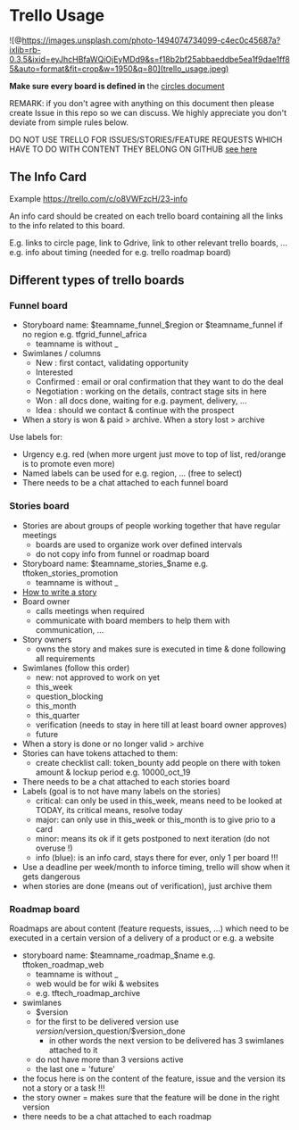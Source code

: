 
# Trello Usage

![@https://images.unsplash.com/photo-1494074734099-c4ec0c45687a?ixlib=rb-0.3.5&ixid=eyJhcHBfaWQiOjEyMDd9&s=f18b2bf25abbaeddbe5ea1f9dae1ff85&auto=format&fit=crop&w=1950&q=80](trello_usage.jpeg)


**Make sure every board is defined in** the [circles document](/circles/readme.md)

REMARK: if you don't agree with anything on this document then please create Issue in this repo so we can discuss.
We highly appreciate you don't deviate from simple rules below.

DO NOT USE TRELLO FOR ISSUES/STORIES/FEATURE REQUESTS WHICH HAVE TO DO WITH CONTENT THEY BELONG ON GITHUB [see here](/collaboration/Github_content_rules.md)

## The Info Card

Example https://trello.com/c/o8VWFzcH/23-info

An info card should be created on each trello board containing all the links to the info related to this board.

E.g. links to circle page, link to Gdrive, link to other relevant trello boards, ...
e.g. info about timing (needed for e.g. trello roadmap board)

## Different types of trello boards


### Funnel board

- Storyboard name: $teamname_funnel_$region or $teamname_funnel if no region e.g. tfgrid_funnel_africa
   - teamname is without _
- Swimlanes / columns
   - New          : first contact, validating opportunity
   - Interested   
   - Confirmed    : email or oral confirmation that they want to do the deal
   - Negotiation  : working on the details, contract stage sits in here
   - Won          : all docs done, waiting for e.g. payment, delivery, ...
   - Idea         : should we contact & continue with the prospect
- When a story is won & paid > archive. When a story lost > archive

Use labels for:

- Urgency e.g. red (when more urgent just move to top of list, red/orange is to promote even more)
- Named labels can be used for e.g. region, ...  (free to select)
- There needs to be a chat attached to each funnel board

### Stories board

- Stories are about groups of people working together that have regular meetings
   - boards are used to organize work over defined intervals
   - do not copy info from funnel or roadmap board
- Storyboard name: $teamname_stories_$name e.g. tftoken_stories_promotion
   - teamname is without _
- [How to write a story](/collaboration/stories.md)
- Board owner
   - calls meetings when required
   - communicate with board members to help them with communication, ...
- Story owners
   - owns the story and makes sure is executed in time & done following all requirements
- Swimlanes (follow this order)
  - new: not approved to work on yet
  - this_week
  - question_blocking
  - this_month
  - this_quarter
  - verification (needs to stay in here till at least board owner approves)
  - future
- When a story is done or no longer valid > archive
- Stories can have tokens attached to them:
   - create checklist call: token_bounty add people on there with token amount & lockup period e.g. 10000_oct_19
- There needs to be a chat attached to each stories board
- Labels (goal is to not have many labels on the stories)
   - critical: can only be used in this_week, means need to be looked at TODAY, its critical means, resolve today
   - major: can only use in this_week or this_month is to give prio to a card
   - minor: means its ok if it gets postponed to next iteration (do not overuse !)
   - info (blue): is an info card, stays there for ever, only 1 per board !!!
- Use a deadline per week/month to inforce timing, trello will show when it gets dangerous
- when stories are done (means out of verification), just archive them 

### Roadmap board

Roadmaps are about content (feature requests, issues, ...) which need to be executed in a certain version of a delivery of a product or e.g. a website

- storyboard name: $teamname_roadmap_$name e.g. tftoken_roadmap_web
   - teamname is without _
   - web would be for wiki & websites
   - e.g. tftech_roadmap_archive
- swimlanes
   - $version
   - for the first to be delivered version use $version/$version_question/$version_done 
       - in other words the next version to be delivered has 3 swimlanes attached to it
   - do not have more than 3 versions active
   - the last one = 'future'
 - the focus here is on the content of the feature, issue and the version its not a story or a task !!!
 - the story owner = makes sure that the feature will be done in the right version
 - there needs to be a chat attached to each roadmap
 
